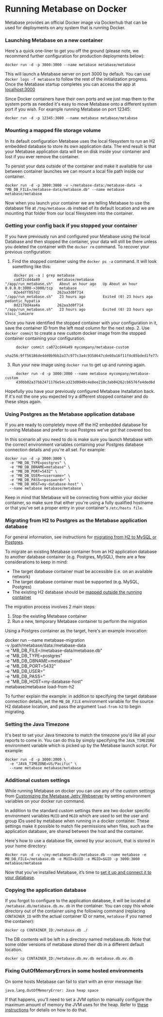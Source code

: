 # Running Metabase on Docker

Metabase provides an official Docker image via Dockerhub that can be used for deployments on any system that is running Docker.

### Launching Metabase on a new container

Here's a quick one-liner to get you off the ground (please note, we recommend further configuration for production deployments below):

    docker run -d -p 3000:3000 --name metabase metabase/metabase

This will launch a Metabase server on port 3000 by default.  You can use `docker logs -f metabase` to follow the rest of the initialization progress.  Once the Metabase startup completes you can access the app at [localhost:3000](http://localhost:3000)

Since Docker containers have their own ports and we just map them to the system ports as needed it's easy to move Metabase onto a different system port if you wish.  For example running Metabase on port 12345:

    docker run -d -p 12345:3000 --name metabase metabase/metabase


### Mounting a mapped file storage volume

In its default configuration Metabase uses the local filesystem to run an H2 embedded database to store its own application data.  The end result is that your Metabase application data will be on disk inside your container and lost if you ever remove the container.

To persist your data outside of the container and make it available for use between container launches we can mount a local file path inside our container.

    docker run -d -p 3000:3000 -v ~/metabase-data:/metabase-data -e "MB_DB_FILE=/metabase-data/metabase.db" --name metabase metabase/metabase

Now when you launch your container we are telling Metabase to use the database file at `/tmp/metabase.db` instead of its default location and we are mounting that folder from our local filesystem into the container.

### Getting your config back if you stopped your container

If you have previously run and configured your Metabase using the local Database and then stopped the container, your data will still be there unless you deleted the container with the `docker rm` command. To recover your previous configuration:

1. Find the stopped container using the `docker ps -a` command.
   It will look something like this:

```
    docker ps -a | grep metabase
    ca072cd44a49        metabase/metabase        "/app/run_metabase.sh"   About an hour ago   Up About an hour          0.0.0.0:3000->3000/tcp   metabase
    02e4dff057d2        262aa3d0f714             "/app/run_metabase.sh"   23 hours ago        Exited (0) 23 hours ago                            pedantic_hypatia
    0d2170d4aa4a        262aa3d0f714             "/app/run_metabase.sh"   23 hours ago        Exited (0) 23 hours ago                            stoic_lumiere
```
   Once you have identified the stopped container with your configuration in it, save the container ID from the left most column for the next step.
2. Use `docker commit` to create a new custom docker image from the stopped container containing your configuration.

```
     docker commit ca072cd44a49 mycompany/metabase-custom
     sha256:9ff56186de4dd0b9bb2a37c977c3a4c9358647cde60a16f11f4c05bded1fe77a
```
3. Run your new image using `docker run` to get up and running again.
```
     docker run -d -p 3000:3000 --name metabase mycompany/metabase-custom
     430bb02a37bb2471176e54ca323d0940c4e0ee210c3ab04262cb6576fe4ded6d
```
Hopefully you have your previously configured Metabase Installation back. If it's not the one you expected try a different stopped container and do these steps again.

### Using Postgres as the Metabase application database

If you are ready to completely move off the H2 embedded database for running Metabase and prefer to use Postgres we've got that covered too.

In this scenario all you need to do is make sure you launch Metabase with the correct environment variables containing your Postgres database connection details and you're all set.  For example:

    docker run -d -p 3000:3000 \
      -e "MB_DB_TYPE=postgres" \
      -e "MB_DB_DBNAME=metabase" \
      -e "MB_DB_PORT=5432" \
      -e "MB_DB_USER=<username>" \
      -e "MB_DB_PASS=<password>" \
      -e "MB_DB_HOST=my-database-host" \
      --name metabase metabase/metabase

Keep in mind that Metabase will be connecting from within your docker container, so make sure that either you're using a fully qualified hostname or that you've set a proper entry in your container's `/etc/hosts file`.

### Migrating from H2 to Postgres as the Metabase application database

For general information, see instructions for [migrating from H2 to MySQL or Postgres](./start.md#migrating-from-using-the-h2-database-to-mysql-or-postgres).

To migrate an existing Metabase container from an H2 application database to another database container (e.g. Postgres, MySQL), there are a few considerations to keep in mind:

* The target database container must be accessible (i.e. on an available network)
* The target database container must be supported (e.g. MySQL, Postgres)
* The existing H2 database should be [mapped outside the running container](#mounting-a-mapped-file-storage-volume)

The migration process involves 2 main steps:

1. Stop the existing Metabase container
2. Run a new, temporary Metabase container to perform the migration

Using a Postgres container as the target, here's an example invocation:

  docker run --name metabase-migration \
    -v /path/metabase/data:/metabase-data \
    -e "MB_DB_FILE=/metabase-data/metabase.db" \
    -e "MB_DB_TYPE=postgres" \
    -e "MB_DB_DBNAME=metabase" \
    -e "MB_DB_PORT=5432" \
    -e "MB_DB_USER=<username>" \
    -e "MB_DB_PASS=<password>" \
    -e "MB_DB_HOST=my-database-host" \
    metabase/metabase load-from-h2

To further explain the example: in addition to specifying the target database connection details, set the `MB_DB_FILE` environment variable for the source H2 database location, and pass the argument `load-from-h2` to begin migrating.

### Setting the Java Timezone

It's best to set your Java timezone to match the timezone you'd like all your reports to come in.  You can do this by simply specifying the `JAVA_TIMEZONE` environment variable which is picked up by the Metabase launch script.  For example:

    docker run -d -p 3000:3000 \
      -e "JAVA_TIMEZONE=US/Pacific" \
      --name metabase metabase/metabase


### Additional custom settings

While running Metabase on docker you can use any of the custom settings from [Customizing the Metabase Jetty Webserver](./start.md#customizing-the-metabase-jetty-webserver) by setting environment variables on your docker run command.

In addition to the standard custom settings there are two docker specific environment variables `MUID` and `MGID` which are used to set the user and group IDs used by metabase when running in a docker container. These settings make it possible to match file permissions when files, such as the application database, are shared between the host and the container.

Here's how to use a database file, owned by your account, that is stored in your home directory:

    docker run -d -v ~/my-metabase-db:/metabase.db --name metabase -e MB_DB_FILE=/metabase.db -e MUID=$UID -e MGID=$GID -p 3000:3000 metabase/metabase

Now that you’ve installed Metabase, it’s time to [set it up and connect it to your database](../setting-up-metabase.md).


### Copying the application database

If you forgot to configure to the application database, it will be located at `/metabase.db/metabase.db.mv.db` in the container. You can copy this whole directory out of the container using the following command (replacing `CONTAINER_ID` with the actual container ID or name, `metabase` if you named the container):

    docker cp CONTAINER_ID:/metabase.db ./

The DB contents will be left in a directory named metabase.db.
Note that some older versions of metabase stored their db in a different default location.

    docker cp CONTAINER_ID:/metabase.db.mv.db metabase.db.mv.db


### Fixing OutOfMemoryErrors in some hosted environments

On some hosts Metabase can fail to start with an error message like:

    java.lang.OutOfMemoryError: Java heap space

If that happens, you'll need to set a JVM option to manually configure the maximum amount of memory the JVM uses for the heap. Refer
to [these instructions](./start.md#metabase-fails-to-start-due-to-heap-space-outofmemoryerrors) for details on how to do that.
